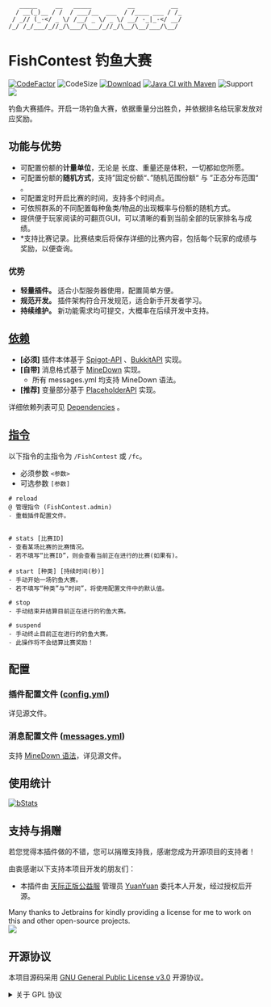 ```text
   _____     __   _____          __          __ 
  / __(_)__ / /  / ___/__  ___  / /____ ___ / /_
 / _// (_-</ _ \/ /__/ _ \/ _ \/ __/ -_|_-</ __/
/_/ /_/___/_//_/\___/\___/_//_/\__/\__/___/\__/                                          
```

# FishContest 钓鱼大赛

[![CodeFactor](https://www.codefactor.io/repository/github/carm-outsource/FishContest/badge?s=b76fec1f64726b5f19989aace6adb5f85fdab840)](https://www.codefactor.io/repository/github/carm-outsource/FishContest)
![CodeSize](https://img.shields.io/github/languages/code-size/carm-outsource/FishContest)
[![Download](https://img.shields.io/github/downloads/carm-outsource/FishContest/total)](https://github.com/carm-outsource/FishContest/releases)
[![Java CI with Maven](https://github.com/carm-outsource/FishContest/actions/workflows/maven.yml/badge.svg?branch=master)](https://github.com/carm-outsource/FishContest/actions/workflows/maven.yml)
![Support](https://img.shields.io/badge/Minecraft-Java%201.18--Latest-yellow)
![](https://visitor-badge.glitch.me/badge?page_id=FishContest.readme)

钓鱼大赛插件。开启一场钓鱼大赛，依据重量分出胜负，并依据排名给玩家发放对应奖励。

## 功能与优势

- 可配置份额的**计量单位**，无论是 长度、重量还是体积，一切都如您所愿。
- 可配置份额的**随机方式**，支持”固定份额“、”随机范围份额“ 与 ”正态分布范围“ 。
- 可配置定时开启比赛的时间，支持多个时间点。
- 可依照群系的不同配置每种鱼类/物品的出现概率与份额的随机方式。
- 提供便于玩家阅读的可翻页GUI，可以清晰的看到当前全部的玩家排名与成绩。
- *支持比赛记录。比赛结束后将保存详细的比赛内容，包括每个玩家的成绩与奖励，以便查询。

### 优势

- **轻量插件。** 适合小型服务器使用，配置简单方便。
- **规范开发。** 插件架构符合开发规范，适合新手开发者学习。
- **持续维护。** 新功能需求均可提交，大概率在后续开发中支持。

## [依赖](https://github.com/CarmJos/FishContest/network/dependencies)

- **[必须]** 插件本体基于 [Spigot-API](https://hub.spigotmc.org/stash/projects/SPIGOT) 、[BukkitAPI](http://bukkit.org/)
  实现。
- **[自带]** 消息格式基于 [MineDown](https://github.com/Phoenix616/MineDown) 实现。
    - 所有 messages.yml 均支持 MineDown 语法。
- **[推荐]** 变量部分基于 [PlaceholderAPI](https://www.spigotmc.org/resources/6245/) 实现。

详细依赖列表可见 [Dependencies](https://github.com/CarmJos/FishContest/network/dependencies) 。

## [指令](src/main/resources/plugin.yml)

以下指令的主指令为 `/FishContest` 或 `/fc`。

- 必须参数 `<参数>`
- 可选参数 `[参数]`

```text
# reload
@ 管理指令 (FishContest.admin)
- 重载插件配置文件。


# stats [比赛ID]
- 查看某场比赛的比赛情况。
- 若不填写“比赛ID”，则会查看当前正在进行的比赛(如果有)。

# start [种类] [持续时间(秒)]
- 手动开始一场钓鱼大赛。
- 若不填写“种类”与“时间”，将使用配置文件中的默认值。

# stop
- 手动结束并结算目前正在进行的钓鱼大赛。

# suspend
- 手动终止目前正在进行的钓鱼大赛。
- 此操作将不会结算比赛奖励！
```

## 配置

### 插件配置文件 ([config.yml]())

详见源文件。

### 消息配置文件 ([messages.yml]())

支持 [MineDown 语法](https://wiki.phoenix616.dev/library:minedown:syntax)，详见源文件。

## 使用统计

[![bStats](https://bstats.org/signatures/bukkit/FishContest.svg)](https://bstats.org/plugin/bukkit/FishContest/17847)

## 支持与捐赠

若您觉得本插件做的不错，您可以捐赠支持我，感谢您成为开源项目的支持者！

由衷感谢以下支持本项目开发的朋友们：

- 本插件由 [天际正版公益服](https://github.com/YuanYuanOwO/Minecraft-Tianji-Server)
  管理员 [YuanYuan](https://github.com/YuanYuanOwO) 委托本人开发，经过授权后开源。

Many thanks to Jetbrains for kindly providing a license for me to work on this and other open-source projects.  
[![](https://resources.jetbrains.com/storage/products/company/brand/logos/jb_beam.svg)](https://www.jetbrains.com/?from=https://github.com/CarmJos/UserPrefix)

## 开源协议

本项目源码采用 [GNU General Public License v3.0](https://opensource.org/licenses/GPL-3.0) 开源协议。
<details>
<summary>关于 GPL 协议</summary>

> GNU General Public Licence (GPL) 有可能是开源界最常用的许可模式。GPL 保证了所有开发者的权利，同时为使用者提供了足够的复制，分发，修改的权利：
>
> #### 可自由复制
> 你可以将软件复制到你的电脑，你客户的电脑，或者任何地方。复制份数没有任何限制。
> #### 可自由分发
> 在你的网站提供下载，拷贝到U盘送人，或者将源代码打印出来从窗户扔出去（环保起见，请别这样做）。
> #### 可以用来盈利
> 你可以在分发软件的时候收费，但你必须在收费前向你的客户提供该软件的 GNU GPL 许可协议，以便让他们知道，他们可以从别的渠道免费得到这份软件，以及你收费的理由。
> #### 可自由修改
> 如果你想添加或删除某个功能，没问题，如果你想在别的项目中使用部分代码，也没问题，唯一的要求是，使用了这段代码的项目也必须使用
> GPL 协议。
>
> 需要注意的是，分发的时候，需要明确提供源代码和二进制文件，另外，用于某些程序的某些协议有一些问题和限制，你可以看一下
> @PierreJoye 写的 Practical Guide to GPL Compliance 一文。使用 GPL 协议，你必须在源代码代码中包含相应信息，以及协议本身。
>
> *以上文字来自 [五种开源协议GPL,LGPL,BSD,MIT,Apache](https://www.oschina.net/question/54100_9455) 。*
</details>
